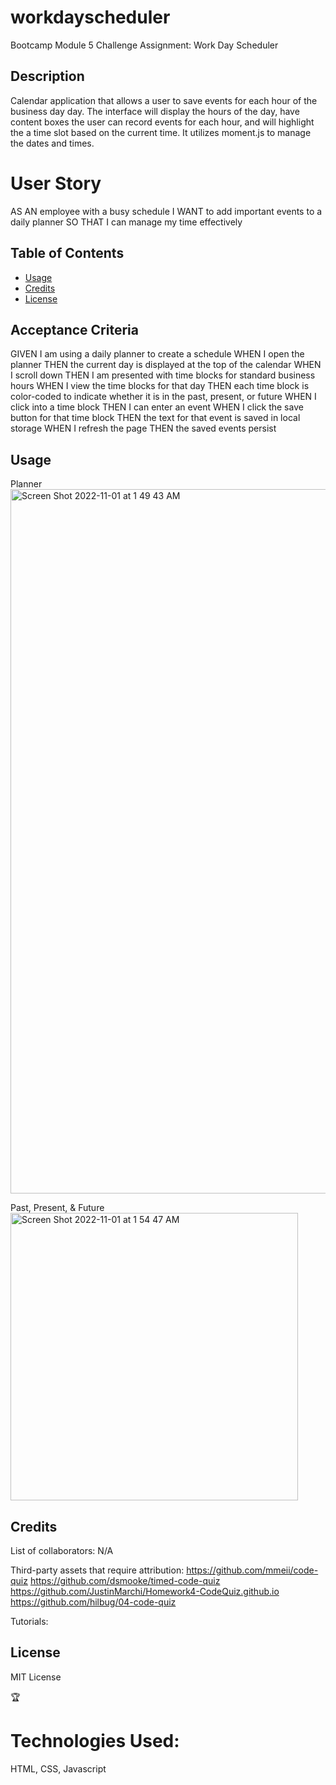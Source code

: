 # workdayscheduler
Bootcamp Module 5 Challenge Assignment: Work Day Scheduler


## Description

Calendar application that allows a user to save events for each hour of the business day day. The interface will display the hours of the day, have content boxes the user can record events for each hour, and will highlight the a time slot based on the current time. It utilizes moment.js to manage the dates and times.




# User Story

AS AN employee with a busy schedule
I WANT to add important events to a daily planner
SO THAT I can manage my time effectively



## Table of Contents 

- [Usage](#usage)
- [Credits](#credits)
- [License](#license)



## Acceptance Criteria

GIVEN I am using a daily planner to create a schedule
WHEN I open the planner
THEN the current day is displayed at the top of the calendar
WHEN I scroll down
THEN I am presented with time blocks for standard business hours
WHEN I view the time blocks for that day
THEN each time block is color-coded to indicate whether it is in the past, present, or future
WHEN I click into a time block
THEN I can enter an event
WHEN I click the save button for that time block
THEN the text for that event is saved in local storage
WHEN I refresh the page
THEN the saved events persist


## Usage

Planner
<img width="1127" alt="Screen Shot 2022-11-01 at 1 49 43 AM" src="https://user-images.githubusercontent.com/114618684/199176232-45c04ad4-0ea1-4144-be72-9f9b2d9db72a.png">

Past, Present, & Future
<img width="460" alt="Screen Shot 2022-11-01 at 1 54 47 AM" src="https://user-images.githubusercontent.com/114618684/199176434-63e387e8-93d2-4125-ac63-5d769d74e4f6.png">





## Credits

List of collaborators: N/A

Third-party assets that require attribution: 
https://github.com/mmeii/code-quiz
https://github.com/dsmooke/timed-code-quiz
https://github.com/JustinMarchi/Homework4-CodeQuiz.github.io
https://github.com/hilbug/04-code-quiz



Tutorials:




## License

MIT License

🏆 

# Technologies Used: 

HTML, CSS, Javascript
